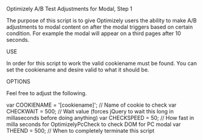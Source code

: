 Optimizely A/B Test Adjustments for Modal, Step 1

The purpose of this script is to give Optimizely users the ability to make A/B adjustments to modal content on after
the modal triggers based on certain condition. For example the modal will appear on a third pages after 10 seconds.

USE

In order for this script to work the valid cookiename must be found. You can set the cookiename and desire valid to
what it should be.

OPTIONS

Feel free to adjust the following.

var COOKIENAME = '[cookiename]';  // Name of cookie to check
var CHECKWAIT = 500;			        // Wait value (forces jQuery to wait this long in millaseconds before doing anything)
var CHECKSPEED = 50;			        // How fast in milla seconds for OptimizelyPcCheck to check DOM for PC modal
var THEEND = 500;			            // When to completely terminate this script
